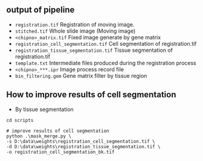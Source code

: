 ## output of pipeline
* ```registration.tif```  Registration of moving image. 
* ```stitched.tif``` Whole slide image (Moving image)
* ```<chipno>_matrix.tif``` Fixed image generate by gene matrix 
* ```registration_cell_segmentation.tif``` Cell segmentation of registration.tif
* ```registration_tissue_segmentation.tif```  Tissue segmentation of registration.tif
* ```template.txt``` Intermediate files produced during the registration process
* ```<chipno>_***.ipr``` Image process record file
* ```bin_filtering.gem``` Gene matrix filter by tissue region

## How to improve results of cell segmentation

* By tissue segmentation
```shell
cd scripts

# improve results of cell segmentation
python .\mask_merge.py \
-s D:\data\weights\registration_cell_segmentation.tif \
-d D:\data\weights\registration_tissue_segmentation.tif \
-o registration_cell_segmentation_bk.tif
```